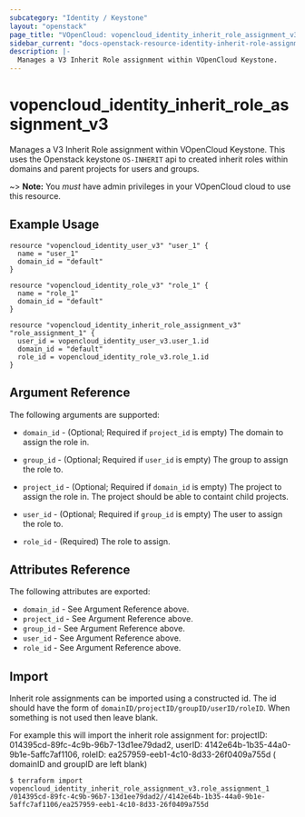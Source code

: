 ```yaml
---
subcategory: "Identity / Keystone"
layout: "openstack"
page_title: "VOpenCloud: vopencloud_identity_inherit_role_assignment_v3"
sidebar_current: "docs-openstack-resource-identity-inherit-role-assignment-v3"
description: |-
  Manages a V3 Inherit Role assignment within VOpenCloud Keystone.
---
```


# vopencloud\_identity\_inherit\_role\_assignment\_v3

Manages a V3 Inherit Role assignment within VOpenCloud Keystone. This uses the
Openstack keystone `OS-INHERIT` api to created inherit roles within domains
and parent projects for users and groups.

~> **Note:** You _must_ have admin privileges in your VOpenCloud cloud to use
this resource.

## Example Usage

```hcl
resource "vopencloud_identity_user_v3" "user_1" {
  name = "user_1"
  domain_id = "default"
}

resource "vopencloud_identity_role_v3" "role_1" {
  name = "role_1"
  domain_id = "default"
}

resource "vopencloud_identity_inherit_role_assignment_v3" "role_assignment_1" {
  user_id = vopencloud_identity_user_v3.user_1.id
  domain_id = "default"
  role_id = vopencloud_identity_role_v3.role_1.id
}
```

## Argument Reference

The following arguments are supported:

* `domain_id` - (Optional; Required if `project_id` is empty) The domain to assign the role in.

* `group_id` - (Optional; Required if `user_id` is empty) The group to assign the role to.

* `project_id` - (Optional; Required if `domain_id` is empty) The project to assign the role in.
  The project should be able to containt child projects.

* `user_id` - (Optional; Required if `group_id` is empty) The user to assign the role to.

* `role_id` - (Required) The role to assign.

## Attributes Reference

The following attributes are exported:

* `domain_id` - See Argument Reference above.
* `project_id` - See Argument Reference above.
* `group_id` - See Argument Reference above.
* `user_id` - See Argument Reference above.
* `role_id` - See Argument Reference above.

## Import

Inherit role assignments can be imported using a constructed id. The id should 
have the form of `domainID/projectID/groupID/userID/roleID`. When something is
not used then leave blank.

For example this will import the inherit role assignment for: 
projectID: 014395cd-89fc-4c9b-96b7-13d1ee79dad2,
userID: 4142e64b-1b35-44a0-9b1e-5affc7af1106,
roleID: ea257959-eeb1-4c10-8d33-26f0409a755d
( domainID and groupID are left blank)

```
$ terraform import vopencloud_identity_inherit_role_assignment_v3.role_assignment_1 /014395cd-89fc-4c9b-96b7-13d1ee79dad2//4142e64b-1b35-44a0-9b1e-5affc7af1106/ea257959-eeb1-4c10-8d33-26f0409a755d
```
